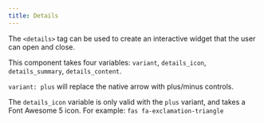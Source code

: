 ```yaml
---
title: Details
---
```


The `<details>` tag can be used to create an interactive widget that the user can open and close.

This component takes four variables: `variant`, `details_icon`, `details_summary`, `details_content`.

`variant: plus` will replace the native arrow with plus/minus controls.

The `details_icon` variable is only valid with the `plus` variant, and takes a Font Awesome 5 icon. For example: `fas fa-exclamation-triangle`

